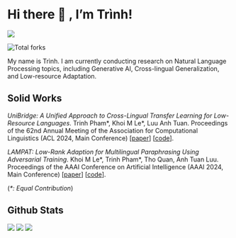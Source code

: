 # Hi there 👋 , I’m Trình!
<img src="https://komarev.com/ghpvc/?username=phkhanhtrinh23&color=blue">

![Total forks](https://img.shields.io/badge/Total%20forks-38-brightgreen)

My name is Trình. I am currently conducting research on Natural Language Processing topics, including Generative AI, Cross-lingual Generalization, and Low-resource Adaptation.

## Solid Works

*UniBridge: A Unified Approach to Cross-Lingual Transfer Learning for Low-Resource Languages*. Trinh Pham*, Khoi M Le*, Luu Anh Tuan. Proceedings of the 62nd Annual Meeting of the Association for Computational Linguistics (ACL 2024, Main Conference) [[paper](https://aclanthology.org/2024.acl-long.174)] [[code](https://github.com/TokisakiKurumi2001/UniBridge)].

*LAMPAT: Low-Rank Adaption for Multilingual Paraphrasing Using Adversarial Training*. Khoi M Le*, Trinh Pham*, Tho Quan, Anh Tuan Luu. Proceedings of the AAAI Conference on Artificial Intelligence (AAAI 2024, Main Conference) [[paper](https://ojs.aaai.org/index.php/AAAI/article/view/29804)] [[code](https://github.com/phkhanhtrinh23/LAMPAT)].

(_*: Equal Contribution_) 

## Github Stats

![](https://github-readme-stats.vercel.app/api?username=phkhanhtrinh23&theme=nightowl&show_icons=true&count_private=true)
![](https://github-profile-summary-cards.vercel.app/api/cards/most-commit-language?username=phkhanhtrinh23&theme=nightowl)
![](https://github-profile-summary-cards.vercel.app/api/cards/profile-details?username=phkhanhtrinh23&theme=nightowl)

